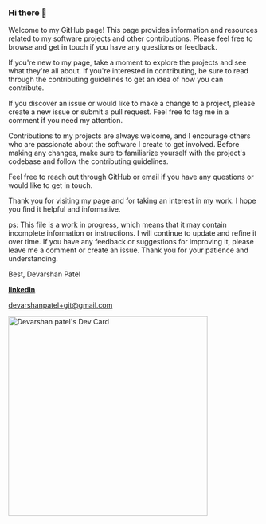 ### Hi there 👋

<!--
**devarshan/devarshan** is a ✨ _special_ ✨ repository because its `README.md` (this file) appears on your GitHub profile.

Here are some ideas to get you started:

- 🔭 I’m currently working on ...
- 🌱 I’m currently learning ...
- 👯 I’m looking to collaborate on ...
- 🤔 I’m looking for help with ...
- 💬 Ask me about ...
- 📫 How to reach me: ...
\\
- ⚡ Fun fact: ...
-->
Welcome to my GitHub page! This page provides information and resources related to my software projects and other contributions. Please feel free to browse and get in touch if you have any questions or feedback.


If you're new to my page, take a moment to explore the projects and see what they're all about. If you're interested in contributing, be sure to read through the contributing guidelines to get an idea of how you can contribute.


If you discover an issue or would like to make a change to a project, please create a new issue or submit a pull request. Feel free to tag me in a comment if you need my attention.


Contributions to my projects are always welcome, and I encourage others who are passionate about the software I create to get involved. Before making any changes, make sure to familiarize yourself with the project's codebase and follow the contributing guidelines.

Feel free to reach out through GitHub or email if you have any questions or would like to get in touch.

Thank you for visiting my page and for taking an interest in my work. I hope you find it helpful and informative.

ps: This file is a work in progress, which means that it may contain incomplete information or instructions. I will continue to update and refine it over time. If you have any feedback or suggestions for improving it, please leave me a comment or create an issue. Thank you for your patience and understanding.

Best,
Devarshan Patel 

[**linkedin**](https://www.linkedin.com/in/devarshan/)

devarshanpatel+git@gmail.com

<a href="https://app.daily.dev/devarshan"><img src="https://api.daily.dev/devcards/c9146cd8b5cb4b33844561124981fd8b.png?r=bkx" width="400" alt="Devarshan patel's Dev Card"/></a>
